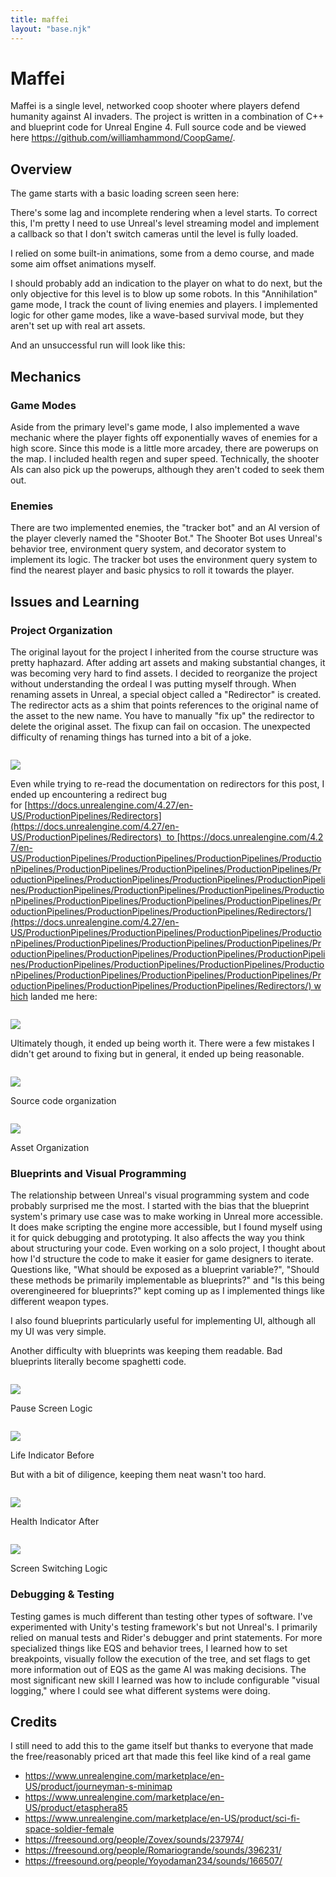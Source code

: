 ```yaml
---
title: maffei
layout: "base.njk"
---
```


# Maffei 

Maffei is a single level, networked coop shooter where players defend humanity against AI invaders. The project is written in a combination of C++ and blueprint code for Unreal Engine 4. Full source code and be viewed here https://github.com/williamhammond/CoopGame/.

## Overview

The game starts with a basic loading screen seen here:

There's some lag and incomplete rendering when a level starts. To correct this, I'm pretty I need to use Unreal's level streaming model and implement a callback so that I don't switch cameras until the level is fully loaded.

I relied on some built-in animations, some from a demo course, and made some aim offset animations myself.

I should probably add an indication to the player on what to do next, but the only objective for this level is to blow up some robots. In this "Annihilation" game mode, I track the count of living enemies and players. I implemented logic for other game modes, like a wave-based survival mode, but they aren't set up with real art assets.

And an unsuccessful run will look like this:

## Mechanics

### **Game Modes**

Aside from the primary level's game mode, I also implemented a wave mechanic where the player fights off exponentially waves of enemies for a high score. Since this mode is a little more arcadey, there are powerups on the map. I included health regen and super speed. Technically, the shooter AIs can also pick up the powerups, although they aren't coded to seek them out.

### Enemies

There are two implemented enemies, the "tracker bot" and an AI version of the player cleverly named the "Shooter Bot." The Shooter Bot uses Unreal's behavior tree, environment query system, and decorator system to implement its logic. The tracker bot uses the environment query system to find the nearest player and basic physics to roll it towards the player.

## Issues and Learning

### **Project Organization**

The original layout for the project I inherited from the course structure was pretty haphazard. After adding art assets and making substantial changes, it was becoming very hard to find assets. I decided to reorganize the project without understanding the ordeal I was putting myself through. When renaming assets in Unreal, a special object called a "Redirector" is created. The redirector acts as a shim that points references to the original name of the asset to the new name. You have to manually "fix up" the redirector to delete the original asset. The fixup can fail on occasion. The unexpected difficulty of renaming things has turned into a bit of a joke.

<img src="https://images.squarespace-cdn.com/content/v1/5ce82c28186bd30001708d1b/11c988e5-5379-47c7-a18d-35b34da58b95/redirector-meme.PNG" alt="" />

![](https://images.squarespace-cdn.com/content/v1/5ce82c28186bd30001708d1b/11c988e5-5379-47c7-a18d-35b34da58b95/redirector-meme.PNG)

Even while trying to re-read the documentation on redirectors for this post, I ended up encountering a redirect bug for [https://docs.unrealengine.com/4.27/en-US/ProductionPipelines/Redirectors](https://docs.unrealengine.com/4.27/en-US/ProductionPipelines/Redirectors)  to [https://docs.unrealengine.com/4.27/en-US/ProductionPipelines/ProductionPipelines/ProductionPipelines/ProductionPipelines/ProductionPipelines/ProductionPipelines/ProductionPipelines/ProductionPipelines/ProductionPipelines/ProductionPipelines/ProductionPipelines/ProductionPipelines/ProductionPipelines/ProductionPipelines/ProductionPipelines/ProductionPipelines/ProductionPipelines/ProductionPipelines/ProductionPipelines/ProductionPipelines/ProductionPipelines/Redirectors/](https://docs.unrealengine.com/4.27/en-US/ProductionPipelines/ProductionPipelines/ProductionPipelines/ProductionPipelines/ProductionPipelines/ProductionPipelines/ProductionPipelines/ProductionPipelines/ProductionPipelines/ProductionPipelines/ProductionPipelines/ProductionPipelines/ProductionPipelines/ProductionPipelines/ProductionPipelines/ProductionPipelines/ProductionPipelines/ProductionPipelines/ProductionPipelines/ProductionPipelines/ProductionPipelines/Redirectors/) which landed me here:

<img src="https://images.squarespace-cdn.com/content/v1/5ce82c28186bd30001708d1b/e347bfb5-8d86-44fa-acf5-793db77cbf70/redirect-documentation-bug.PNG" alt="" />

![](https://images.squarespace-cdn.com/content/v1/5ce82c28186bd30001708d1b/e347bfb5-8d86-44fa-acf5-793db77cbf70/redirect-documentation-bug.PNG)

Ultimately though, it ended up being worth it. There were a few mistakes I didn't get around to fixing but in general, it ended up being reasonable.

<img src="https://images.squarespace-cdn.com/content/v1/5ce82c28186bd30001708d1b/36ed26bb-61d3-46ef-b4bb-d5490e1e49e8/source-file-organization.PNG" alt="" />

![](https://images.squarespace-cdn.com/content/v1/5ce82c28186bd30001708d1b/36ed26bb-61d3-46ef-b4bb-d5490e1e49e8/source-file-organization.PNG)

Source code organization

<img src="https://images.squarespace-cdn.com/content/v1/5ce82c28186bd30001708d1b/97a46bf9-fd0b-4a91-84f5-14f4921ea538/content-file-organization.PNG" alt="" />

![](https://images.squarespace-cdn.com/content/v1/5ce82c28186bd30001708d1b/97a46bf9-fd0b-4a91-84f5-14f4921ea538/content-file-organization.PNG)

Asset Organization

### **Blueprints and Visual Programming**

The relationship between Unreal's visual programming system and code probably surprised me the most. I started with the bias that the blueprint system's primary use case was to make working in Unreal more accessible. It does make scripting the engine more accessible, but I found myself using it for quick debugging and prototyping. It also affects the way you think about structuring your code. Even working on a solo project, I thought about how I'd structure the code to make it easier for game designers to iterate. Questions like, "What should be exposed as a blueprint variable?", "Should these methods be primarily implementable as blueprints?" and "Is this being overengineered for blueprints?" kept coming up as I implemented things like different weapon types.

I also found blueprints particularly useful for implementing UI, although all my UI was very simple.

Another difficulty with blueprints was keeping them readable. Bad blueprints literally become spaghetti code.

<img src="https://images.squarespace-cdn.com/content/v1/5ce82c28186bd30001708d1b/9a86ae19-e288-4a27-a1f8-2e390727a280/save-load-screen.PNG" alt="" />

![](https://images.squarespace-cdn.com/content/v1/5ce82c28186bd30001708d1b/9a86ae19-e288-4a27-a1f8-2e390727a280/save-load-screen.PNG)

Pause Screen Logic

<img src="https://images.squarespace-cdn.com/content/v1/5ce82c28186bd30001708d1b/b146c698-453b-4ccd-86a4-bd4304bd3651/health-indicator-before.PNG" alt="" />

![](https://images.squarespace-cdn.com/content/v1/5ce82c28186bd30001708d1b/b146c698-453b-4ccd-86a4-bd4304bd3651/health-indicator-before.PNG)

Life Indicator Before

But with a bit of diligence, keeping them neat wasn't too hard.

<img src="https://images.squarespace-cdn.com/content/v1/5ce82c28186bd30001708d1b/82469481-f400-4bd9-93f3-afcfd255d0cc/health-indicator-after.PNG" alt="" />

![](https://images.squarespace-cdn.com/content/v1/5ce82c28186bd30001708d1b/82469481-f400-4bd9-93f3-afcfd255d0cc/health-indicator-after.PNG)

Health Indicator After

<img src="https://images.squarespace-cdn.com/content/v1/5ce82c28186bd30001708d1b/8fff595e-271b-44f6-8277-83f39eded931/player-event-graph.PNG" alt="" />

![](https://images.squarespace-cdn.com/content/v1/5ce82c28186bd30001708d1b/8fff595e-271b-44f6-8277-83f39eded931/player-event-graph.PNG)

Screen Switching Logic

### **Debugging & Testing**

Testing games is much different than testing other types of software. I've experimented with Unity's testing framework's but not Unreal's. I primarily relied on manual tests and Rider's debugger and print statements. For more specialized things like EQS and behavior trees, I learned how to set breakpoints, visually follow the execution of the tree, and set flags to get more information out of EQS as the game AI was making decisions. The most significant new skill I learned was how to include configurable "visual logging," where I could see what different systems were doing.

## Credits

I still need to add this to the game itself but thanks to everyone that made the free/reasonably priced art that made this feel like kind of a real game

- https://www.unrealengine.com/marketplace/en-US/product/journeyman-s-minimap
- https://www.unrealengine.com/marketplace/en-US/product/etasphera85
- https://www.unrealengine.com/marketplace/en-US/product/sci-fi-space-soldier-female
- https://freesound.org/people/Zovex/sounds/237974/
- https://freesound.org/people/Romariogrande/sounds/396231/
- https://freesound.org/people/Yoyodaman234/sounds/166507/
